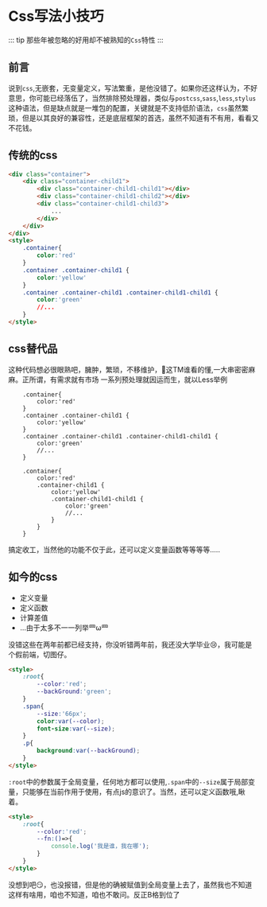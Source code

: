 # Css写法小技巧

::: tip
那些年被忽略的好用却不被熟知的`Css`特性
:::

## 前言
说到`css`,无嵌套，无变量定义，写法繁重，是他没错了。如果你还这样认为，不好意思，你可能已经落伍了，当然排除预处理器，类似与`postcss`,`sass`,`less`,`stylus`这种语法，但是缺点就是一堆包的配置，关键就是不支持低阶语法，`css`虽然繁琐，但是以其良好的兼容性，还是底层框架的首选，虽然不知道有不有用，看看又不花钱。

## 传统的css
```html
<div class="container">
    <div class="container-child1">
        <div class="container-child1-child1"></div>
        <div class="container-child1-child2"></div>
        <div class="container-child1-child3">
            ...
        </div>
    </div>
</div>
<style>
    .container{
        color:'red'
    }
    .container .container-child1 {
        color:'yellow'
    }
    .container .container-child1 .container-child1-child1 {
        color:'green'
        //...
    }
</style>
```
## css替代品
这种代码想必很眼熟吧，臃肿，繁琐，不移维护，😤这TM谁看的懂,一大串密密麻麻。正所谓，有需求就有市场 一系列预处理就因运而生，就以Less举例
```less
    .container{
        color:'red'
    }
    .container .container-child1 {
        color:'yellow'
    }
    .container .container-child1 .container-child1-child1 {
        color:'green'
        //...
    }

    .container{
        color:'red'
        .container-child1 {
            color:'yellow'
            .container-child1-child1 {
                color:'green'
                //...
            }
        }
    }
```
搞定收工，当然他的功能不仅于此，还可以定义变量函数等等等等.....

## 如今的css
- 定义变量
- 定义函数
- 计算差值 
- ...由于太多不一一列举罒ω罒

没错这些在两年前都已经支持，你没听错两年前，我还没大学毕业😢，我可能是个假前端，切图仔。
```html
<style>
    :root{
        --color:'red';
        --backGround:'green';
    }
    .span{
        --size:'66px';
        color:var(--color);
        font-size:var(--size);
    }
    .p{
        background:var(--backGround);
    }
</style>
```
`:root`中的参数属于全局变量，任何地方都可以使用,`.span`中的`--size`属于局部变量，只能够在当前作用于使用，有点js的意识了。当然，还可以定义函数哦,瞅着。
```html
<style>
    :root{
        --color:'red';
        --fn:()=>{
            console.log('我是谁，我在哪');
        }
    }
</style>
```
没想到吧😏，也没报错，但是他的确被赋值到全局变量上去了，虽然我也不知道这样有啥用，咱也不知道，咱也不敢问。反正B格到位了